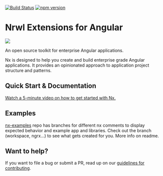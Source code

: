 [![Build Status](https://travis-ci.org/nrwl/nx.svg?branch=master)](https://travis-ci.org/nrwl/nx)
[![npm version](https://badge.fury.io/js/%40nrwl%2Fnx.svg)](https://www.npmjs.com/@nrw/nx)

# Nrwl Extensions for Angular

<img src="https://raw.githubusercontent.com/nrwl/nx/master/nx-logo.png">

An open source toolkit for enterprise Angular applications.

Nx is designed to help you create and build enterprise grade Angular applications. It provides an opinionated approach to application project structure and patterns.


## Quick Start & Documentation

[Watch a 5-minute video on how to get started with Nx.](http://nrwl.io/nx)

## Examples

[nx-examples](https://github.com/nrwl/nx-examples) repo has branches for different nx comments to display expected behavior and example app and libraries.
Check out the branch (workspace, ngrx...) to see what gets created for you. More info on readme.

## Want to help?

If you want to file a bug or submit a PR, read up on our [guidelines for contributing](https://github.com/nrwl/nx/blob/master/CONTRIBUTING.md).
